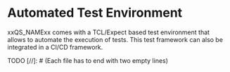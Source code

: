 # Automated Test Environment

xxQS_NAMExx comes with a TCL/Expect based test environment that allows to automate the execution of tests. This
test framework can also be integrated in a CI/CD framework.

TODO
[//]: # (Each file has to end with two empty lines)


